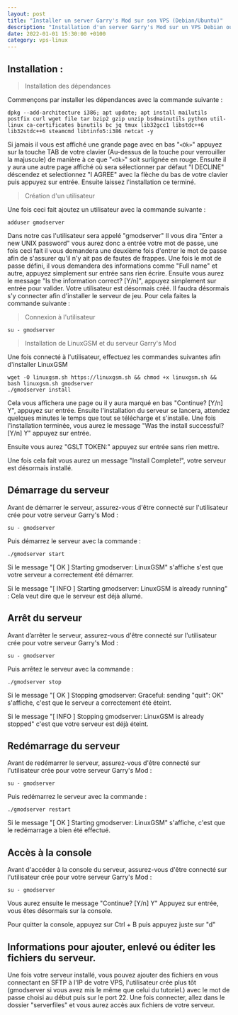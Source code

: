 ```yaml
---
layout: post
title: "Installer un server Garry's Mod sur son VPS (Debian/Ubuntu)"
description: "Installation d'un server Garry's Mod sur un VPS Debian ou Ubuntu avec LinuxGSM"
date: 2022-01-01 15:30:00 +0100
category: vps-linux
---
```


## Installation :

> Installation des dépendances

Commençons par installer les dépendances avec la commande suivante :

```
dpkg --add-architecture i386; apt update; apt install mailutils postfix curl wget file tar bzip2 gzip unzip bsdmainutils python util-linux ca-certificates binutils bc jq tmux lib32gcc1 libstdc++6 lib32stdc++6 steamcmd libtinfo5:i386 netcat -y
```

Si jamais il vous est affiché une grande page avec en bas "`<Ok>`" appuyez sur la touche TAB de votre clavier (Au-dessus de la touche pour verrouiller la majuscule) de manière à ce que "`<Ok>`" soit surlignée en rouge. Ensuite il y aura une autre page affiché où sera sélectionner par défaut "I DECLINE" déscendez et selectionnez "I AGREE" avec la flèche du bas de votre clavier puis appuyez sur entrée. Ensuite laissez l'installation ce terminé.

> Création d'un utilisateur

Une fois ceci fait ajoutez un utilisateur avec la commande suivante :

```
adduser gmodserver
```

  Dans notre cas l'utilisateur sera appelé "gmodserver" 
  Il vous dira "Enter a new UNIX password" vous aurez donc a entrée votre mot de passe, une fois ceci fait il vous demandera une deuxième fois d'entrer le mot de passe afin de s'assurer qu'il n'y ait pas de fautes de frappes.
Une fois le mot de passe défini, il vous demandera des informations comme "Full name" et autre, appuyez simplement sur entrée sans rien écrire.
Ensuite vous aurez le message "Is the information correct? [Y/n]", appuyez simplement sur entrée pour valider. Votre utilisateur est désormais créé.
Il faudra désormais s'y connecter afin d'installer le serveur de jeu. Pour cela faites la commande suivante :

> Connexion à l'utilisateur

```
su - gmodserver
```

> Installation de LinuxGSM et du serveur Garry's Mod

Une fois connecté à l'utilisateur, effectuez les commandes suivantes afin d'installer LinuxGSM
```
wget -O linuxgsm.sh https://linuxgsm.sh && chmod +x linuxgsm.sh && bash linuxgsm.sh gmodserver
./gmodserver install
```
Cela vous affichera une page ou il y aura marqué en bas "Continue? [Y/n] Y", appuyez sur entrée.
Ensuite l'installation du serveur se lancera, attendez quelques minutes le temps que tout se télécharge et s'installe.
Une fois l'installation terminée, vous aurez le message "Was the install successful? [Y/n] Y" appuyez sur entrée.

Ensuite vous aurez "GSLT TOKEN:" appuyez sur entrée sans rien mettre.

Une fois cela fait vous aurez un message "Install Complete!", votre serveur est désormais installé.
## Démarrage du serveur
Avant de démarrer le serveur, assurez-vous d'être connecté sur l'utilisateur crée pour votre serveur Garry's Mod :
```
su - gmodserver
```
Puis démarrez le serveur avec la commande :
```
./gmodserver start
```
Si le message "[  OK  ] Starting gmodserver: LinuxGSM" s'affiche s'est que votre serveur a correctement été démarrer.

Si le message "[ INFO ] Starting gmodserver: LinuxGSM is already running" : Cela veut dire que le serveur est déjà allumé.

## Arrêt du serveur
Avant d’arrêter le serveur, assurez-vous d'être connecté sur l'utilisateur crée pour votre serveur Garry's Mod :
```
su - gmodserver
```
Puis arrêtez le serveur avec la commande :
```
./gmodserver stop
```
Si le message "[  OK  ] Stopping gmodserver: Graceful: sending "quit": OK" s'affiche, c'est que le serveur a correctement été éteint.

Si le message "[ INFO ] Stopping gmodserver: LinuxGSM is already stopped" c'est que votre serveur est déjà éteint.
## Redémarrage du serveur
Avant de redémarrer le serveur, assurez-vous d'être connecté sur l'utilisateur crée pour votre serveur Garry's Mod :

```
su - gmodserver
```

Puis redémarrez le serveur avec la commande :

```
./gmodserver restart
```

 Si le message "[  OK  ] Starting gmodserver: LinuxGSM" s'affiche, c'est que le redémarrage a bien été effectué.
## Accès à la console
Avant d'accéder à la console du serveur, assurez-vous d'être connecté sur l'utilisateur crée pour votre serveur Garry's Mod :

```
su - gmodserver
```

Vous aurez ensuite le message "Continue? [Y/n] Y"
Appuyez sur entrée, vous êtes désormais sur la console.

Pour quitter la console, appuyez sur Ctrl + B puis appuyez juste sur "d"
## Informations pour ajouter, enlevé ou éditer les fichiers du serveur.

Une fois votre serveur installé, vous pouvez ajouter des fichiers en vous connectant en SFTP à l'IP de votre VPS, l'utilisateur crée plus tôt (gmodserver si vous avez mis le même que celui du tutoriel.) avec le mot de passe choisi au début puis sur le port 22. Une fois connecter, allez dans le dossier "serverfiles" et vous aurez accès aux fichiers de votre serveur.
